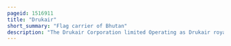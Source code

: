 ```yaml
---
pageid: 1516911
title: "Drukair"
short_summary: "Flag carrier of Bhutan"
description: "The Drukair Corporation limited Operating as Drukair royal Bhutan Airlines is the Flag Carrier of Bhutan with Headquarters in the western Dzongkhag of Paro."
---
```

